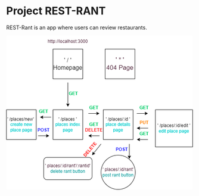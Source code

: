 # Project REST-RANT

REST-Rant is an app where users can review restaurants.

![image](/assets/images/RestRant.drawio.png)